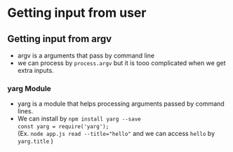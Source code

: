 # Getting input from user  

## Getting input from argv  
- argv is a arguments that pass by command line
- we can process by `process.argv` but it is tooo complicated when we get extra inputs.    

### yarg Module  
 - yarg is a module that helps processing arguments passed by command lines.  
 - We can install by `npm install yarg --save`  
 `const yarg = require('yarg');`  
  (Ex. `node app.js read --title="hello"` and we can access `hello` by `yarg.title` )  
 